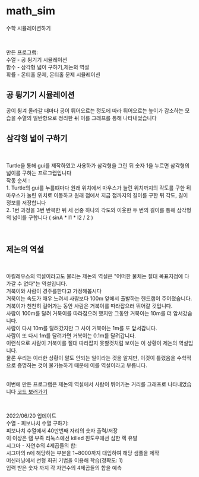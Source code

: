 # math_sim
수학 시뮬레이션하기


<br>

만든 프로그램:<br>
수열 - 공 튕기기 시뮬레이션<br>
함수 - 삼각형 넓이 구하기,제논의 역설<br>
확률 - 몬티홀 문제, 몬티홀 문제 시뮬레이션<br>

<h2> 공 튕기기 시뮬레이션 </h2>
<p>
공이 튕겨 올라갈 때마다 공이 튀어오르는 정도에 따라 튀어오르는 높이가 감소하는 모습을 수열의 일반항으로 정리한 뒤 이를 그래프를 통해 나타내었습니다
</p>

<h2> 삼각형 넓이 구하기 </h2><br/>
<p> 
Turtle을 통해 gui를 제작하였고 사용하가 삼각형을 그린 뒤 숫자 1을 누르면 삼각형의 넓이를 구하는 프로그랩입니다 <br/>
작동 순서 :<br/>
1. Turtle의 gui를 누를떄마다 원래 위치에서 마우스가 눌린 위치까지의 각도를 구한 뒤 마우스가 눌린 위치로 이동하고 원래 점에서 지금 점까지의 길이를 구한 뒤 각도, 길이 정보를 저장합니다<br/>
2. 1번 과정을 3번 반복한 뒤 세 선중 하나의 각도와 이웃한 두 변의 길이를 통해 삼각형의 넓이를 구합니다 ( sinA * l1 * l2 / 2 )<br/>
</p>
<br/>

<h2>제논의 역설</h2><br/>
<p>
아킬레우스의 역설이라고도 불리는 제논의 역설은 "어떠한 물체는 절대 목표지점에 다가갈 수 없다"는 역설입니다.<br/>
거북이와 사람이 경주를한다고 가정해봅시다<br/>
거북이는 속도가 매우 느려서 사람보다 100m 앞에서 출발하는 헨드캡이 주어졌습니다.<br/>
거북이가 천천히 걸어가는 동안 사람은 거북이를 따라잡으러 뛰어갈 것입니다.<br/>
사람이 100m를 달려 거북이를 따라잡으려 했지만 그동안 거북이는 10m를 더 앞서갔습니다.<br/>
사람이 다시 10m를 달려갔지만 그 사이 거북이는 1m를 또 앞서갑니다.<br/>
사람이 또 다시 1m를 달려가면 거북이는 0.1m를 달려갑니다.<br/>
이런식으로 사람이 거북이를 절대 따라잡지 못할것처럼 보이는 이 상황이 제논의 역설입니다.<br/>
물론 우리는 이러한 상황이 말도 안되는 일이라는 것을 알지만, 이것이 틀렸음을 수학적으로 증명하는 것이 불가능하기 때문에 이를 역설이라고 부릅니다.<br/>
<br/>

이번에 만든 프로그램은 제논의 역설에서 사람이 뛰어가는 거리를 그래프로 나타내었습니다
[코드 보러가기](https://github.com/WhiteHerb/math_sim/blob/5607e0abbdc564e1748de7191b10bb19c4ed3520/grap/zanon.py)
</p><br/>

2022/06/20 업데이트<br>
수열 - 피보나치 수열 구하기: <br>
  피보나치 수열에서 40만번째 자리의 숫자 출력/저장 <br>
  이 이상은 램 부족 리눅스에선 killed 윈도우에선 심한 렉 유발 <br>
시그마 - 자연수의 4제곱들의 합: <br>
  시그마의 n에 해당하는 부분을 1~8000까지 대입하여 해당 샘플을 제작 <br>
  머신러닝에서 선형 회귀 기법을 이용해 학습(정확도: 1) <br>
  입력 받은 숫자 까지 각 자연수의 4제곱들의 합을 예측 <br>
